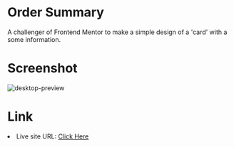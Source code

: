 <h1>Order Summary</h1>
A challenger of Frontend Mentor to make a simple design of a 'card' with a some information.

<h1>Screenshot</h1>

![desktop-preview](https://github.com/diogo-s4ntos/Order-summary/assets/117995697/074c4ec7-1d70-4f8d-b977-e0c53512bd74)

<h1>Link</h1>
<li>Live site URL: <a href="https://diogo-s4ntos.github.io/Order-summary/">Click Here</a></li>
